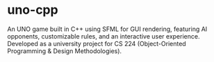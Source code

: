 # uno-cpp
An UNO game built in C++ using SFML for GUI rendering, featuring AI opponents, customizable rules, and an interactive user experience. Developed as a university project for CS 224 (Object-Oriented Programming &amp; Design Methodologies).
